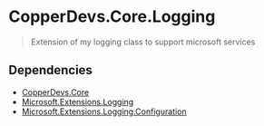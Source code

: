 # CopperDevs.Core.Logging

> Extension of my logging class to support microsoft services

## Dependencies

- [CopperDevs.Core](https://www.nuget.org/packages/CopperDevs.Core)
- [Microsoft.Extensions.Logging](https://www.nuget.org/packages/Microsoft.Extensions.Logging/)
- [Microsoft.Extensions.Logging.Configuration](https://www.nuget.org/packages/Microsoft.Extensions.Logging.Configuration/)

